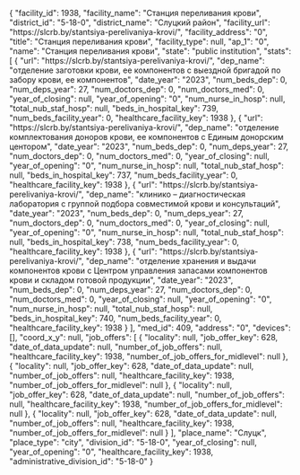 {
    "facility_id": 1938,
    "facility_name": "Станция переливания крови",
    "district_id": "5-18-0",
    "district_name": "Слуцкий район",
    "facility_url": "https:\/\/slcrb.by\/stantsiya-perelivaniya-krovi\/",
    "facility_address": "0",
    "title": "Станция переливания крови",
    "facility_type": null,
    "ap_1": "0",
    "name": "Станция переливания крови",
    "state": "public institution",
    "stats": [
        {
            "url": "https:\/\/slcrb.by\/stantsiya-perelivaniya-krovi\/",
            "dep_name": "отделение заготовки крови, ее компонентов с выездной бригадой по забору крови, ее компонентов",
            "date_year": "2023",
            "num_beds_dep": 0,
            "num_deps_year": 27,
            "num_doctors_dep": 0,
            "num_doctors_med": 0,
            "year_of_closing": null,
            "year_of_opening": "0",
            "num_nurse_in_hosp": null,
            "total_nub_staf_hosp": null,
            "beds_in_hospital_key": 739,
            "num_beds_facility_year": 0,
            "healthcare_facility_key": 1938
        },
        {
            "url": "https:\/\/slcrb.by\/stantsiya-perelivaniya-krovi\/",
            "dep_name": "отделение комплектования доноров крови, ее компонентов с Единым донорским центором",
            "date_year": "2023",
            "num_beds_dep": 0,
            "num_deps_year": 27,
            "num_doctors_dep": 0,
            "num_doctors_med": 0,
            "year_of_closing": null,
            "year_of_opening": "0",
            "num_nurse_in_hosp": null,
            "total_nub_staf_hosp": null,
            "beds_in_hospital_key": 737,
            "num_beds_facility_year": 0,
            "healthcare_facility_key": 1938
        },
        {
            "url": "https:\/\/slcrb.by\/stantsiya-perelivaniya-krovi\/",
            "dep_name": "клинико – диагностическая лаборатория с группой подбора совместимой крови и консультаций",
            "date_year": "2023",
            "num_beds_dep": 0,
            "num_deps_year": 27,
            "num_doctors_dep": 0,
            "num_doctors_med": 0,
            "year_of_closing": null,
            "year_of_opening": "0",
            "num_nurse_in_hosp": null,
            "total_nub_staf_hosp": null,
            "beds_in_hospital_key": 738,
            "num_beds_facility_year": 0,
            "healthcare_facility_key": 1938
        },
        {
            "url": "https:\/\/slcrb.by\/stantsiya-perelivaniya-krovi\/",
            "dep_name": "отделение хранения и выдачи компонентов крови с Центром управления запасами компонентов крови и складом готовой продукции",
            "date_year": "2023",
            "num_beds_dep": 0,
            "num_deps_year": 27,
            "num_doctors_dep": 0,
            "num_doctors_med": 0,
            "year_of_closing": null,
            "year_of_opening": "0",
            "num_nurse_in_hosp": null,
            "total_nub_staf_hosp": null,
            "beds_in_hospital_key": 740,
            "num_beds_facility_year": 0,
            "healthcare_facility_key": 1938
        }
    ],
    "med_id": 409,
    "address": "0",
    "devices": [],
    "coord_x_y": null,
    "job_offers": [
        {
            "locality": null,
            "job_offer_key": 628,
            "date_of_data_update": null,
            "number_of_job_offers": null,
            "healthcare_facility_key": 1938,
            "number_of_job_offers_for_midlevel": null
        },
        {
            "locality": null,
            "job_offer_key": 628,
            "date_of_data_update": null,
            "number_of_job_offers": null,
            "healthcare_facility_key": 1938,
            "number_of_job_offers_for_midlevel": null
        },
        {
            "locality": null,
            "job_offer_key": 628,
            "date_of_data_update": null,
            "number_of_job_offers": null,
            "healthcare_facility_key": 1938,
            "number_of_job_offers_for_midlevel": null
        },
        {
            "locality": null,
            "job_offer_key": 628,
            "date_of_data_update": null,
            "number_of_job_offers": null,
            "healthcare_facility_key": 1938,
            "number_of_job_offers_for_midlevel": null
        }
    ],
    "place_name": "Слуцк",
    "place_type": "city",
    "division_id": "5-18-0",
    "year_of_closing": null,
    "year_of_opening": "0",
    "healthcare_facility_key": 1938,
    "administrative_division_id": "5-18-0"
}